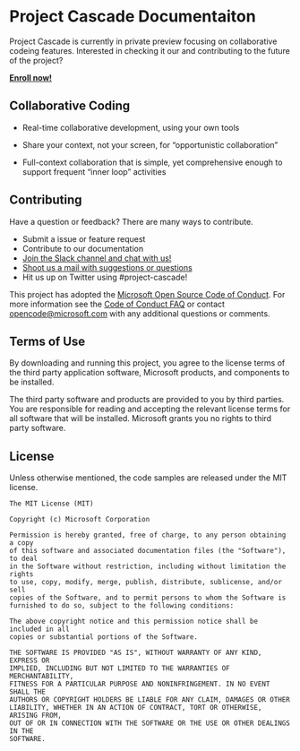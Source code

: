 # Project Cascade Documentaiton
Project Cascade is currently in private preview focusing on collaborative codeing features. Interested in checking it our and contributing to the future of the project?

**[Enroll now!]()** 

## Collaborative Coding

- Real-time collaborative development, using your own tools


- Share your context, not your screen, for “opportunistic collaboration”


- Full-context collaboration that is simple, yet comprehensive enough to support frequent “inner loop” activities

## Contributing
Have a question or feedback? There are many ways to contribute.

- Submit a issue or feature request
- Contribute to our documentation
- [Join the Slack channel and chat with us!](http://project-cascade.slack.com)
- [Shoot us a mail with suggestions or questions](mailto:project-cascade@microsoft.com)
- Hit us up on Twitter using #project-cascade!

This project has adopted the [Microsoft Open Source Code of Conduct](https://opensource.microsoft.com/codeofconduct/).
For more information see the [Code of Conduct FAQ](https://opensource.microsoft.com/codeofconduct/faq/) or
contact [opencode@microsoft.com](mailto:opencode@microsoft.com) with any additional questions or comments.

## Terms of Use
By downloading and running this project, you agree to the license terms of the third party application software, Microsoft products, and components to be installed.

The third party software and products are provided to you by third parties. You are responsible for reading and accepting the relevant license terms for all software that will be installed. Microsoft grants you no rights to third party software.

## License
Unless otherwise mentioned, the code samples are released under the MIT license.

```
The MIT License (MIT)

Copyright (c) Microsoft Corporation

Permission is hereby granted, free of charge, to any person obtaining a copy
of this software and associated documentation files (the "Software"), to deal
in the Software without restriction, including without limitation the rights
to use, copy, modify, merge, publish, distribute, sublicense, and/or sell
copies of the Software, and to permit persons to whom the Software is
furnished to do so, subject to the following conditions:

The above copyright notice and this permission notice shall be included in all
copies or substantial portions of the Software.

THE SOFTWARE IS PROVIDED "AS IS", WITHOUT WARRANTY OF ANY KIND, EXPRESS OR
IMPLIED, INCLUDING BUT NOT LIMITED TO THE WARRANTIES OF MERCHANTABILITY,
FITNESS FOR A PARTICULAR PURPOSE AND NONINFRINGEMENT. IN NO EVENT SHALL THE
AUTHORS OR COPYRIGHT HOLDERS BE LIABLE FOR ANY CLAIM, DAMAGES OR OTHER
LIABILITY, WHETHER IN AN ACTION OF CONTRACT, TORT OR OTHERWISE, ARISING FROM,
OUT OF OR IN CONNECTION WITH THE SOFTWARE OR THE USE OR OTHER DEALINGS IN THE
SOFTWARE.
```
